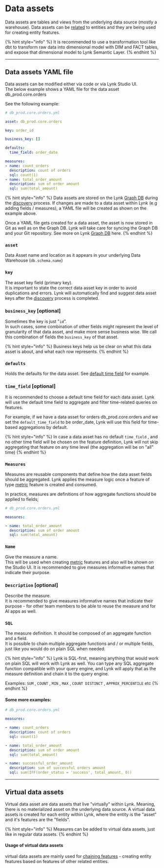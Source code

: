 # Data assets

Data assets are tables and views from the underlying data source (mostly a warehouse). Data assets can be [related](../entities/related-data-assets.md) to entities and they are being used for creating entity features.

{% hint style="info" %}
It is recommended to use a transformation tool like dbt to transform raw data into dimensional model with DIM and FACT tables, and expose that dimensional model to Lynk Semantic Layer.
{% endhint %}

***

## Data assets YAML file

Data assets can be modified either via code or via Lynk Studio UI.\
The below example shows a YAML file for the data asset db\_prod.core.orders

See the following example:

```yaml
# db_prod.core.orders.yml

asset: db_prod.core.orders

key: order_id

business_key: []

defaults:
  time_field: order_date

measures:
- name: count_orders
  description: count of orders
  sql: count(1)
- name: total_order_amount
  description: sum of order amount
  sql: sum(total_amount)

```

{% hint style="info" %}
Data assets are stored on the Lynk [Graph DB](../../graph-db.md) during the [discovery](../../../getting-started/discovery.md) process. If changes are made to a data asset within Lynk (e.g adding fields / measures), a YAML file will be created as shown on the example above.

Once a YAML file gets created for a data asset, the asset is now stored in Git as well as on the Graph DB. Lynk will take care for syncing the Graph DB and your Git repository. See more on Lynk [Graph](../../graph-db.md)[ DB](../../graph-db.md) here.
{% endhint %}

### `asset`

Data Asset name and location as it appears in your underlying Data Warehouse (`db.schema.name`)

### `key`

The asset key field (primary key). \
It is important to state the correct data asset key in order to avoid duplications and errors. Lynk will automatically find and suggest data asset keys after the [discovery](../../../getting-started/discovery.md) process is completed.

### `business_key` \[optional]

Sometimes the key is just "`id`". \
In such cases, some combination of other fields might represent the level of granularity of that data asset, and make more sense business wise. We call this combination of fields the `business_key` of that asset.

{% hint style="info" %}
Business keys help us be clear on what this data asset is about, and what each row represents.  &#x20;
{% endhint %}

### `defaults`

Holds the defaults for the data asset.  See [default time field](./#default-time-field) for example.

### `time_field` \[optional]

It is recommended to choose a default time field for each data asset. Lynk will use the default time field to aggregate and filter time-related queries on features.

For example, if we have a data asset for orders db\_prod.core.orders and we set the `default_time_field` to be order\_date, Lynk will use this field for time-based aggregations by default.

{% hint style="info" %}
In case a data asset has no default `time_field` , and no other time field will be chosen on the feature definition, Lynk will not skip aggregating that feature on any time level (the aggregation will be on "all" time)
{% endhint %}

### `Measures`

Measures are reusable components that define how the data asset fields should be aggregated. Lynk applies the measure logic once a feature of type [metric](../features/metric.md) feature is created and consumed.

In practice, measures are definitions of how aggregate functions should be applied to fields;

```yaml
# db_prod.core.orders.yml

measures:

- name: total_order_amount
  description: sum of order amount
  sql: sum(total_amount)
```

### `Name`

Give the measure a name. \
This will be used when creating [metric](../features/metric.md) features and also will be shown on the Studio UI. It is recommended to give measures informative names that indicate their purpose.

### `Description` \[optional]

Describe the measure.\
It is recommended to give measures informative names that indicate their purpose - for other team members to be able to reuse the measure and for AI apps as well.&#x20;

### `SQL`

The measure definition. It should be composed of an aggregate function and a field.  \
It is possible to chain multiple aggregate functions and / or multiple fields, just like you would do on plain SQL when needed.&#x20;

{% hint style="info" %}
Lynk is SQL-first, meaning anything that would work on plain SQL will work with Lynk as well. You can type any SQL aggregate function compatible with your query engine, and Lynk will apply that as the measure definition and chain it to the query engine.

Examples: `SUM` , `COUNT` , `MIN` , `MAX` , `COUNT DISTINCT` , `APPROX_PERCENTILE` etc&#x20;
{% endhint %}

#### Some more examples:

```yaml
# db_prod.core.orders.yml

measures:

- name: count_orders
  description: count of orders
  sql: count(1)

- name: total_order_amount
  description: sum of order amount
  sql: sum(total_amount)

- name: successful_order_amount
  description: sum of successful orders amount
  sql: sum(IFF(order_status = 'success', total_amount, 0))
```

***

## Virtual data assets

Virtual data asset are data assets that live "virtually" within Lynk. Meaning, there is no materialized asset on the underlying data source. A virtual data assets is created for each entity within Lynk, where the entity is the "asset" and it's features are the "fields".&#x20;

{% hint style="info" %}
Measures can be added to virtual data assets, just like in regular data assets.
{% endhint %}

#### Usage of virtual data assets

virtual data assets are mainly used for [chaining features](../chaining-features.md) - creating entity features based on features of other related entities.

